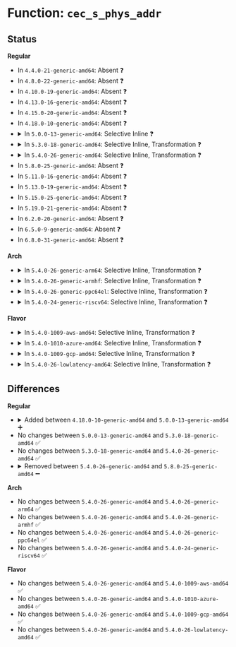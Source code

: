 # Function: <code>cec_s_phys_addr</code>

## Status
<b>Regular</b>
<ul>
<li>
In <code>4.4.0-21-generic-amd64</code>: Absent ❓
</li>
<li>
In <code>4.8.0-22-generic-amd64</code>: Absent ❓
</li>
<li>
In <code>4.10.0-19-generic-amd64</code>: Absent ❓
</li>
<li>
In <code>4.13.0-16-generic-amd64</code>: Absent ❓
</li>
<li>
In <code>4.15.0-20-generic-amd64</code>: Absent ❓
</li>
<li>
In <code>4.18.0-10-generic-amd64</code>: Absent ❓
</li>
<li>
<details>
<summary>In <code>5.0.0-13-generic-amd64</code>: Selective Inline ❓</summary>

```c
void cec_s_phys_addr(struct cec_adapter * adap, u16 phys_addr, bool block)
```

```json
{
  "name": "cec_s_phys_addr",
  "collision_type": "Unique Global",
  "inline_type": "Selective",
  "funcs": [
    {
      "addr": 18446744071587260023,
      "name": "cec_s_phys_addr",
      "external": true,
      "loc": "drivers/media/cec/cec-adap.c:1546",
      "file": "drivers/media/cec/cec-adap.c",
      "inline": "not declared, inlined",
      "caller_inline": [
        "drivers/media/cec/cec-adap.c:cec_s_phys_addr_from_edid",
        "drivers/media/cec/cec-adap.c:cec_s_phys_addr_from_edid"
      ],
      "caller_func": [
        "drivers/media/cec/cec-core.c:cec_cec_notify"
      ]
    }
  ],
  "symbols": [
    {
      "addr": 18446744071587260112,
      "name": "cec_s_phys_addr",
      "section": ".text",
      "bind": "STB_GLOBAL",
      "size": 88
    }
  ]
}
```
</details>
</li>
<li>
<details>
<summary>In <code>5.3.0-18-generic-amd64</code>: Selective Inline, Transformation ❓</summary>

```c
void cec_s_phys_addr(struct cec_adapter * adap, u16 phys_addr, bool block)
```

```json
{
  "name": "cec_s_phys_addr",
  "collision_type": "Unique Global",
  "inline_type": "Selective",
  "funcs": [
    {
      "addr": 18446744071587521555,
      "name": "cec_s_phys_addr",
      "external": true,
      "loc": "drivers/media/cec/cec-adap.c:1591",
      "file": "drivers/media/cec/cec-adap.c",
      "inline": "not declared, inlined",
      "caller_inline": [
        "drivers/media/cec/cec-adap.c:cec_s_phys_addr_from_edid"
      ],
      "caller_func": [
        "drivers/media/cec/cec-core.c:cec_cec_notify",
        "drivers/media/cec/cec-adap.c:cec_s_phys_addr_from_edid",
        "drivers/media/cec/cec-notifier.c:cec_notifier_cec_adap_register",
        "drivers/media/cec/cec-notifier.c:cec_notifier_conn_register"
      ]
    }
  ],
  "symbols": [
    {
      "addr": 18446744071587521360,
      "name": "cec_s_phys_addr.part.0",
      "section": ".text",
      "bind": "STB_LOCAL",
      "size": 99
    },
    {
      "addr": 18446744071587521472,
      "name": "cec_s_phys_addr",
      "section": ".text",
      "bind": "STB_GLOBAL",
      "size": 37
    }
  ]
}
```
</details>
</li>
<li>
<details>
<summary>In <code>5.4.0-26-generic-amd64</code>: Selective Inline, Transformation ❓</summary>

```c
void cec_s_phys_addr(struct cec_adapter * adap, u16 phys_addr, bool block)
```

```json
{
  "name": "cec_s_phys_addr",
  "collision_type": "Unique Global",
  "inline_type": "Selective",
  "funcs": [
    {
      "addr": 18446744071587724627,
      "name": "cec_s_phys_addr",
      "external": true,
      "loc": "drivers/media/cec/cec-adap.c:1605",
      "file": "drivers/media/cec/cec-adap.c",
      "inline": "not declared, inlined",
      "caller_inline": [
        "drivers/media/cec/cec-adap.c:cec_s_phys_addr_from_edid"
      ],
      "caller_func": [
        "drivers/media/cec/cec-core.c:cec_cec_notify",
        "drivers/media/cec/cec-adap.c:cec_s_phys_addr_from_edid",
        "drivers/media/cec/cec-notifier.c:cec_notifier_cec_adap_register",
        "drivers/media/cec/cec-notifier.c:cec_notifier_conn_register"
      ]
    }
  ],
  "symbols": [
    {
      "addr": 18446744071587724432,
      "name": "cec_s_phys_addr.part.0",
      "section": ".text",
      "bind": "STB_LOCAL",
      "size": 99
    },
    {
      "addr": 18446744071587724544,
      "name": "cec_s_phys_addr",
      "section": ".text",
      "bind": "STB_GLOBAL",
      "size": 37
    }
  ]
}
```
</details>
</li>
<li>
In <code>5.8.0-25-generic-amd64</code>: Absent ❓
</li>
<li>
In <code>5.11.0-16-generic-amd64</code>: Absent ❓
</li>
<li>
In <code>5.13.0-19-generic-amd64</code>: Absent ❓
</li>
<li>
In <code>5.15.0-25-generic-amd64</code>: Absent ❓
</li>
<li>
In <code>5.19.0-21-generic-amd64</code>: Absent ❓
</li>
<li>
In <code>6.2.0-20-generic-amd64</code>: Absent ❓
</li>
<li>
In <code>6.5.0-9-generic-amd64</code>: Absent ❓
</li>
<li>
In <code>6.8.0-31-generic-amd64</code>: Absent ❓
</li>
</ul>
<b>Arch</b>
<ul>
<li>
<details>
<summary>In <code>5.4.0-26-generic-arm64</code>: Selective Inline, Transformation ❓</summary>

```c
void cec_s_phys_addr(struct cec_adapter * adap, u16 phys_addr, bool block)
```

```json
{
  "name": "cec_s_phys_addr",
  "collision_type": "Unique Global",
  "inline_type": "Selective",
  "funcs": [
    {
      "addr": 18446603336500901916,
      "name": "cec_s_phys_addr",
      "external": true,
      "loc": "drivers/media/cec/cec-adap.c:1605",
      "file": "drivers/media/cec/cec-adap.c",
      "inline": "not declared, inlined",
      "caller_inline": [
        "drivers/media/cec/cec-adap.c:cec_s_phys_addr_from_edid"
      ],
      "caller_func": [
        "drivers/media/cec/cec-core.c:cec_cec_notify",
        "drivers/media/cec/cec-adap.c:cec_s_phys_addr_from_edid",
        "drivers/media/cec/cec-notifier.c:cec_notifier_cec_adap_register",
        "drivers/media/cec/cec-notifier.c:cec_notifier_conn_register"
      ]
    }
  ],
  "symbols": [
    {
      "addr": 18446603336500901672,
      "name": "cec_s_phys_addr.part.0",
      "section": ".text",
      "bind": "STB_LOCAL",
      "size": 120
    },
    {
      "addr": 18446603336500901792,
      "name": "cec_s_phys_addr",
      "section": ".text",
      "bind": "STB_GLOBAL",
      "size": 80
    }
  ]
}
```
</details>
</li>
<li>
<details>
<summary>In <code>5.4.0-26-generic-armhf</code>: Selective Inline, Transformation ❓</summary>

```c
void cec_s_phys_addr(struct cec_adapter * adap, u16 phys_addr, bool block)
```

```json
{
  "name": "cec_s_phys_addr",
  "collision_type": "Unique Global",
  "inline_type": "Selective",
  "funcs": [
    {
      "addr": 3233420572,
      "name": "cec_s_phys_addr",
      "external": true,
      "loc": "drivers/media/cec/cec-adap.c:1605",
      "file": "drivers/media/cec/cec-adap.c",
      "inline": "not declared, inlined",
      "caller_inline": [
        "drivers/media/cec/cec-adap.c:cec_s_phys_addr_from_edid"
      ],
      "caller_func": [
        "drivers/media/cec/cec-core.c:cec_cec_notify",
        "drivers/media/cec/cec-adap.c:cec_s_phys_addr_from_edid",
        "drivers/media/cec/cec-notifier.c:cec_notifier_cec_adap_register",
        "drivers/media/cec/cec-notifier.c:cec_notifier_conn_register"
      ]
    }
  ],
  "symbols": [
    {
      "addr": 3233420364,
      "name": "cec_s_phys_addr.part.0",
      "section": ".text",
      "bind": "STB_LOCAL",
      "size": 112
    },
    {
      "addr": 3233420476,
      "name": "cec_s_phys_addr",
      "section": ".text",
      "bind": "STB_GLOBAL",
      "size": 44
    }
  ]
}
```
</details>
</li>
<li>
<details>
<summary>In <code>5.4.0-26-generic-ppc64el</code>: Selective Inline, Transformation ❓</summary>

```c
void cec_s_phys_addr(struct cec_adapter * adap, u16 phys_addr, bool block)
```

```json
{
  "name": "cec_s_phys_addr",
  "collision_type": "Unique Global",
  "inline_type": "Selective",
  "funcs": [
    {
      "addr": 13835058055294358456,
      "name": "cec_s_phys_addr",
      "external": true,
      "loc": "drivers/media/cec/cec-adap.c:1605",
      "file": "drivers/media/cec/cec-adap.c",
      "inline": "not declared, inlined",
      "caller_inline": [
        "drivers/media/cec/cec-adap.c:cec_s_phys_addr_from_edid"
      ],
      "caller_func": [
        "drivers/media/cec/cec-core.c:cec_cec_notify",
        "drivers/media/cec/cec-adap.c:cec_s_phys_addr_from_edid",
        "drivers/media/cec/cec-notifier.c:cec_notifier_cec_adap_register",
        "drivers/media/cec/cec-notifier.c:cec_notifier_conn_register"
      ]
    }
  ],
  "symbols": [
    {
      "addr": 13835058055294358176,
      "name": "cec_s_phys_addr.part.0",
      "section": ".text",
      "bind": "STB_LOCAL",
      "size": 168
    },
    {
      "addr": 13835058055294358352,
      "name": "cec_s_phys_addr",
      "section": ".text",
      "bind": "STB_GLOBAL",
      "size": 40
    }
  ]
}
```
</details>
</li>
<li>
<details>
<summary>In <code>5.4.0-24-generic-riscv64</code>: Selective Inline, Transformation ❓</summary>

```c
void cec_s_phys_addr(struct cec_adapter * adap, u16 phys_addr, bool block)
```

```json
{
  "name": "cec_s_phys_addr",
  "collision_type": "Unique Global",
  "inline_type": "Selective",
  "funcs": [
    {
      "addr": 18446743936277680338,
      "name": "cec_s_phys_addr",
      "external": true,
      "loc": "drivers/media/cec/cec-adap.c:1605",
      "file": "drivers/media/cec/cec-adap.c",
      "inline": "not declared, inlined",
      "caller_inline": [
        "drivers/media/cec/cec-adap.c:cec_s_phys_addr_from_edid"
      ],
      "caller_func": [
        "drivers/media/cec/cec-core.c:cec_cec_notify",
        "drivers/media/cec/cec-adap.c:cec_s_phys_addr_from_edid",
        "drivers/media/cec/cec-notifier.c:cec_notifier_cec_adap_register",
        "drivers/media/cec/cec-notifier.c:cec_notifier_conn_register"
      ]
    }
  ],
  "symbols": [
    {
      "addr": 18446743936277680120,
      "name": "cec_s_phys_addr.part.0",
      "section": ".text",
      "bind": "STB_LOCAL",
      "size": 112
    },
    {
      "addr": 18446743936277680232,
      "name": "cec_s_phys_addr",
      "section": ".text",
      "bind": "STB_GLOBAL",
      "size": 66
    }
  ]
}
```
</details>
</li>
</ul>
<b>Flavor</b>
<ul>
<li>
<details>
<summary>In <code>5.4.0-1009-aws-amd64</code>: Selective Inline, Transformation ❓</summary>

```c
void cec_s_phys_addr(struct cec_adapter * adap, u16 phys_addr, bool block)
```

```json
{
  "name": "cec_s_phys_addr",
  "collision_type": "Unique Global",
  "inline_type": "Selective",
  "funcs": [
    {
      "addr": 18446744071587365571,
      "name": "cec_s_phys_addr",
      "external": true,
      "loc": "drivers/media/cec/cec-adap.c:1605",
      "file": "drivers/media/cec/cec-adap.c",
      "inline": "not declared, inlined",
      "caller_inline": [
        "drivers/media/cec/cec-adap.c:cec_s_phys_addr_from_edid"
      ],
      "caller_func": [
        "drivers/media/cec/cec-core.c:cec_cec_notify",
        "drivers/media/cec/cec-adap.c:cec_s_phys_addr_from_edid",
        "drivers/media/cec/cec-notifier.c:cec_notifier_cec_adap_register",
        "drivers/media/cec/cec-notifier.c:cec_notifier_conn_register"
      ]
    }
  ],
  "symbols": [
    {
      "addr": 18446744071587365376,
      "name": "cec_s_phys_addr.part.0",
      "section": ".text",
      "bind": "STB_LOCAL",
      "size": 99
    },
    {
      "addr": 18446744071587365488,
      "name": "cec_s_phys_addr",
      "section": ".text",
      "bind": "STB_GLOBAL",
      "size": 37
    }
  ]
}
```
</details>
</li>
<li>
<details>
<summary>In <code>5.4.0-1010-azure-amd64</code>: Selective Inline, Transformation ❓</summary>

```c
void cec_s_phys_addr(struct cec_adapter * adap, u16 phys_addr, bool block)
```

```json
{
  "name": "cec_s_phys_addr",
  "collision_type": "Unique Global",
  "inline_type": "Selective",
  "funcs": [
    {
      "addr": 18446744071587133795,
      "name": "cec_s_phys_addr",
      "external": true,
      "loc": "drivers/media/cec/cec-adap.c:1605",
      "file": "drivers/media/cec/cec-adap.c",
      "inline": "not declared, inlined",
      "caller_inline": [
        "drivers/media/cec/cec-adap.c:cec_s_phys_addr_from_edid"
      ],
      "caller_func": [
        "drivers/media/cec/cec-core.c:cec_cec_notify",
        "drivers/media/cec/cec-adap.c:cec_s_phys_addr_from_edid",
        "drivers/media/cec/cec-notifier.c:cec_notifier_cec_adap_register",
        "drivers/media/cec/cec-notifier.c:cec_notifier_conn_register"
      ]
    }
  ],
  "symbols": [
    {
      "addr": 18446744071587133600,
      "name": "cec_s_phys_addr.part.0",
      "section": ".text",
      "bind": "STB_LOCAL",
      "size": 99
    },
    {
      "addr": 18446744071587133712,
      "name": "cec_s_phys_addr",
      "section": ".text",
      "bind": "STB_GLOBAL",
      "size": 37
    }
  ]
}
```
</details>
</li>
<li>
<details>
<summary>In <code>5.4.0-1009-gcp-amd64</code>: Selective Inline, Transformation ❓</summary>

```c
void cec_s_phys_addr(struct cec_adapter * adap, u16 phys_addr, bool block)
```

```json
{
  "name": "cec_s_phys_addr",
  "collision_type": "Unique Global",
  "inline_type": "Selective",
  "funcs": [
    {
      "addr": 18446744071587680771,
      "name": "cec_s_phys_addr",
      "external": true,
      "loc": "drivers/media/cec/cec-adap.c:1605",
      "file": "drivers/media/cec/cec-adap.c",
      "inline": "not declared, inlined",
      "caller_inline": [
        "drivers/media/cec/cec-adap.c:cec_s_phys_addr_from_edid"
      ],
      "caller_func": [
        "drivers/media/cec/cec-core.c:cec_cec_notify",
        "drivers/media/cec/cec-adap.c:cec_s_phys_addr_from_edid",
        "drivers/media/cec/cec-notifier.c:cec_notifier_cec_adap_register",
        "drivers/media/cec/cec-notifier.c:cec_notifier_conn_register"
      ]
    }
  ],
  "symbols": [
    {
      "addr": 18446744071587680576,
      "name": "cec_s_phys_addr.part.0",
      "section": ".text",
      "bind": "STB_LOCAL",
      "size": 99
    },
    {
      "addr": 18446744071587680688,
      "name": "cec_s_phys_addr",
      "section": ".text",
      "bind": "STB_GLOBAL",
      "size": 37
    }
  ]
}
```
</details>
</li>
<li>
<details>
<summary>In <code>5.4.0-26-lowlatency-amd64</code>: Selective Inline, Transformation ❓</summary>

```c
void cec_s_phys_addr(struct cec_adapter * adap, u16 phys_addr, bool block)
```

```json
{
  "name": "cec_s_phys_addr",
  "collision_type": "Unique Global",
  "inline_type": "Selective",
  "funcs": [
    {
      "addr": 18446744071587787155,
      "name": "cec_s_phys_addr",
      "external": true,
      "loc": "drivers/media/cec/cec-adap.c:1605",
      "file": "drivers/media/cec/cec-adap.c",
      "inline": "not declared, inlined",
      "caller_inline": [
        "drivers/media/cec/cec-adap.c:cec_s_phys_addr_from_edid"
      ],
      "caller_func": [
        "drivers/media/cec/cec-core.c:cec_cec_notify",
        "drivers/media/cec/cec-adap.c:cec_s_phys_addr_from_edid",
        "drivers/media/cec/cec-notifier.c:cec_notifier_cec_adap_register",
        "drivers/media/cec/cec-notifier.c:cec_notifier_conn_register"
      ]
    }
  ],
  "symbols": [
    {
      "addr": 18446744071587786960,
      "name": "cec_s_phys_addr.part.0",
      "section": ".text",
      "bind": "STB_LOCAL",
      "size": 99
    },
    {
      "addr": 18446744071587787072,
      "name": "cec_s_phys_addr",
      "section": ".text",
      "bind": "STB_GLOBAL",
      "size": 37
    }
  ]
}
```
</details>
</li>
</ul>

## Differences
<b>Regular</b>
<ul>
<li>
<details>
<summary>Added between <code>4.18.0-10-generic-amd64</code> and <code>5.0.0-13-generic-amd64</code> ➕</summary>

```c
void cec_s_phys_addr(struct cec_adapter * adap, u16 phys_addr, bool block)
```
</details>
</li>
<li>
No changes between <code>5.0.0-13-generic-amd64</code> and <code>5.3.0-18-generic-amd64</code> ✅
</li>
<li>
No changes between <code>5.3.0-18-generic-amd64</code> and <code>5.4.0-26-generic-amd64</code> ✅
</li>
<li>
<details>
<summary>Removed between <code>5.4.0-26-generic-amd64</code> and <code>5.8.0-25-generic-amd64</code> ➖</summary>

```c
void cec_s_phys_addr(struct cec_adapter * adap, u16 phys_addr, bool block)
```
</details>
</li>
</ul>
<b>Arch</b>
<ul>
<li>
No changes between <code>5.4.0-26-generic-amd64</code> and <code>5.4.0-26-generic-arm64</code> ✅
</li>
<li>
No changes between <code>5.4.0-26-generic-amd64</code> and <code>5.4.0-26-generic-armhf</code> ✅
</li>
<li>
No changes between <code>5.4.0-26-generic-amd64</code> and <code>5.4.0-26-generic-ppc64el</code> ✅
</li>
<li>
No changes between <code>5.4.0-26-generic-amd64</code> and <code>5.4.0-24-generic-riscv64</code> ✅
</li>
</ul>
<b>Flavor</b>
<ul>
<li>
No changes between <code>5.4.0-26-generic-amd64</code> and <code>5.4.0-1009-aws-amd64</code> ✅
</li>
<li>
No changes between <code>5.4.0-26-generic-amd64</code> and <code>5.4.0-1010-azure-amd64</code> ✅
</li>
<li>
No changes between <code>5.4.0-26-generic-amd64</code> and <code>5.4.0-1009-gcp-amd64</code> ✅
</li>
<li>
No changes between <code>5.4.0-26-generic-amd64</code> and <code>5.4.0-26-lowlatency-amd64</code> ✅
</li>
</ul>
